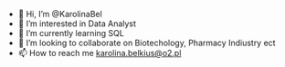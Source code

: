 - 👋 Hi, I’m @KarolinaBel
- 👀 I’m interested in Data Analyst 
- 🌱 I’m currently learning SQL
- 💞️ I’m looking to collaborate on Biotechology, Pharmacy Indiustry ect
- 📫 How to reach me karolina.belkius@o2.pl

<!---
KarolinaBel/KarolinaBel is a ✨ special ✨ repository because its `README.md` (this file) appears on your GitHub profile.
You can click the Preview link to take a look at your changes.
--->

